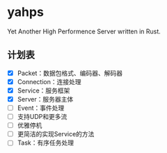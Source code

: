 # yahps

Yet Another High Performence Server written in Rust. 

## 计划表

- [x] Packet：数据包格式、编码器、解码器
- [x] Connection：连接处理
- [x] Service：服务框架
- [x] Server：服务器主体
- [ ] Event：事件处理
- [ ] 支持UDP和更多流
- [ ] 优雅停机
- [ ] 更简洁的实现Service的方法
- [ ] Task：有序任务处理